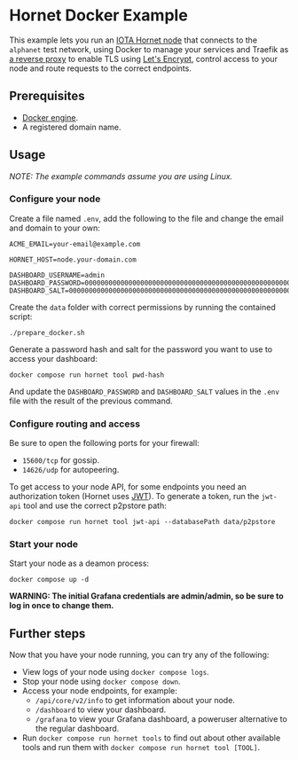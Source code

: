 # Hornet Docker Example
This example lets you run an [IOTA Hornet node](https://wiki.iota.org/hornet/welcome) that connects to the `alphanet` test network, using Docker to manage your services and Traefik as [a reverse proxy](https://en.wikipedia.org/wiki/Reverse_proxy) to enable TLS using [Let's Encrypt](https://letsencrypt.org/), control access to your node and route requests to the correct endpoints.

## Prerequisites
- [Docker engine](https://docs.docker.com/engine/install/).
- A registered domain name.

## Usage
*NOTE: The example commands assume you are using Linux.*

### Configure your node
Create a file named `.env`, add the following to the file and change the email and domain to your own:

```
ACME_EMAIL=your-email@example.com

HORNET_HOST=node.your-domain.com

DASHBOARD_USERNAME=admin
DASHBOARD_PASSWORD=0000000000000000000000000000000000000000000000000000000000000000
DASHBOARD_SALT=0000000000000000000000000000000000000000000000000000000000000000
```

Create the `data` folder with correct permissions by running the contained script:

```
./prepare_docker.sh
```

Generate a password hash and salt for the password you want to use to access your dashboard:

```
docker compose run hornet tool pwd-hash
```

And update the `DASHBOARD_PASSWORD` and `DASHBOARD_SALT` values in the `.env` file with the result of the previous command.

### Configure routing and access
Be sure to open the following ports for your firewall:

- `15600/tcp` for gossip.
- `14626/udp` for autopeering.

To get access to your node API, for some endpoints you need an authorization token (Hornet uses [JWT](https://jwt.io/)). To generate a token, run the `jwt-api` tool and use the correct p2pstore path:

```
docker compose run hornet tool jwt-api --databasePath data/p2pstore
```

### Start your node
Start your node as a deamon process:

```
docker compose up -d
```

**WARNING: The initial Grafana credentials are admin/admin, so be sure to log in once to change them.**

## Further steps
Now that you have your node running, you can try any of the following:

- View logs of your node using `docker compose logs`.
- Stop your node using `docker compose down`.
- Access your node endpoints, for example:
    - `/api/core/v2/info` to get information about your node.
    - `/dashboard` to view your dashboard.
    - `/grafana` to view your Grafana dashboard, a poweruser alternative to the regular dashboard.
- Run `docker compose run hornet tools` to find out about other available tools and run them with `docker compose run hornet tool [TOOL]`.
